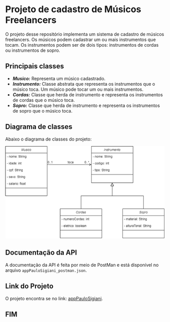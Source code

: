 # Projeto de cadastro de Músicos Freelancers

O projeto desse repositório implementa um sistema de cadastro de músicos freelancers. Os músicos podem cadastrar um ou mais instrumentos que tocam. Os instrumentos podem ser de dois tipos: instrumentos de cordas ou instrumentos de sopro.

## Principais classes

- ***Musico:*** Representa um músico cadastrado.
- ***Instrumento:*** Classe abstrata que representa os instrumentos que o músico toca. Um músico pode tocar um ou mais instrumentos.
- ***Cordas:*** Classe que herda de instrumento e representa os instrumentos de cordas que o músico toca.
- ***Sopro:*** Classe que herda de instrumento e representa os instrumentos de sopro que o músico toca.

## Diagrama de classes

Abaixo o diagrama de classes do projeto:

![1724012358645](image/README/DiagramaClasses.png)

## Documentação da API

A documentação da API é feita por meio de PostMan e está disponível no arquivo `appPauloSigiani_postman.json`.

## Link do Projeto

O projeto encontra se no link: [appPauloSigiani](https://github.com/paulosigiani/CadastroMusicos/).

## FIM
